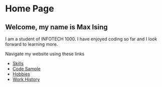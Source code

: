<DOCTYPE html>
  <html>
    <h1 id="home-page">Home Page</h1>
<h2 id="welcome-my-name-is-max-ising">Welcome, my name is Max Ising</h2>
    <body>
<p>I am a student of INFOTECH 1000. I have enjoyed coding so far and I look forward to learning more.</p>
<p>Navigate my website using these links</p>
<ul>
<li><a href="./Skills.md">Skills</a></li>
<li><a href="./Code_sample.md">Code Sample</a></li>
<li><a href="./Hobby.md">Hobbies</a></li>
<li><a href="./Work.md">Work History</a></li>
</ul>
    </body>

  </html>
      

